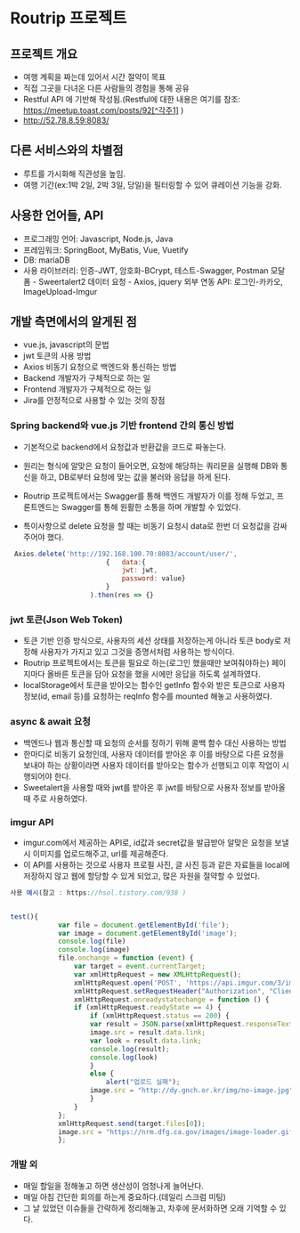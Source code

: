 # Routrip 프로젝트

## 프로젝트 개요

- 여행 계획을 짜는데 있어서 시간 절약이 목표
- 직접 그곳을 다녀온 다른 사람들의 경험을 통해 공유
- Restful API 에 기반해 작성됨.(Restful에 대한 내용은 여기를 참조: https://meetup.toast.com/posts/92[^각주1] )
- http://52.78.8.59:8083/



## 다른 서비스와의 차별점

- 루트를 가시화해 직관성을 높임.
- 여행 기간(ex:1박 2일, 2박 3일, 당일)을 필터링할 수 있어 큐레이션 기능을 강화.



## 사용한 언어들, API

- 프로그래밍 언어: Javascript, Node.js, Java
- 프레임워크: SpringBoot, MyBatis, Vue, Vuetify
- DB: mariaDB
- 사용 라이브러리: 인증-JWT, 암호화-BCrypt, 테스트-Swagger, Postman
  모달 폼 - Sweertalert2
  데이터 요청 - Axios, jquery
  외부 연동 API: 로그인-카카오, ImageUpload-Imgur 




## 개발 측면에서의 알게된 점

- vue.js, javascript의 문법
- jwt 토큰의 사용 방법
- Axios 비동기 요청으로 백엔드와 통신하는 방법
- Backend 개발자가 구체적으로 하는 일
- Frontend 개발자가 구체적으로 하는 일
- Jira를 안정적으로 사용할 수 있는 것의 장점



### Spring backend와 vue.js 기반 frontend 간의 통신 방법

- 기본적으로 backend에서 요청값과 반환값을 코드로 짜놓는다.

- 원리는 형식에 알맞은 요청이 들어오면,  요청에 해당하는 쿼리문을 실행해 DB와 통신을 하고, DB로부터 요청에 맞는 값을 불러와 응답을 하게 된다.

- Routrip 프로젝트에서는 Swagger를 통해 백엔드 개발자가 이를 정해 두었고, 프론트엔드는 Swagger를 통해 원활한 소통을 하며 개발할 수 있었다.

- 특이사항으로 delete 요청을 할 때는 비동기 요청시 data로 한번 더 요청값을 감싸 주어야 했다.

```javascript
 Axios.delete('http://192.168.100.70:8083/account/user/',
                        {   data:{
                            jwt: jwt,
                            password: value}
                        }
                    ).then(res => {}
```

  

### jwt 토큰(Json Web Token)

- 토큰 기반 인증 방식으로, 사용자의 세션 상태를 저장하는게 아니라 토큰 body로 저장해 사용자가 가지고 있고 그것을 증명서처럼 사용하는 방식이다.
- Routrip 프로젝트에서는 토큰을 필요로 하는(로그인 했을때만 보여줘야하는) 페이지마다 올바른 토큰을 담아 요청을 했을 시에만 응답을 하도록 설계하였다.
- localStorage에서 토큰을 받아오는 함수인 getInfo 함수와 받은 토큰으로 사용자 정보(id, email 등)를 요청하는 reqInfo 함수를 mounted 해놓고 사용하였다.



### async & await 요청

- 백엔드나 웹과 통신할 때 요청의 순서를 정하기 위해 콜백 함수 대신 사용하는 방법
- 한마디로 비동기 요청인데, 사용자 데이터를 받아온 후 이를 바탕으로 다른 요청을 보내야 하는 상황이라면 사용자 데이터를 받아오는 함수가 선행되고 이후 작업이 시행되어야 한다.
- Sweetalert을 사용할 때와 jwt를 받아온 후 jwt를 바탕으로 사용자 정보를 받아올 때 주로 사용하였다.



### imgur API

- imgur.com에서 제공하는 API로, id값과 secret값을 발급받아 알맞은 요청을 보낼 시 이미지를 업로드해주고, url를 제공해준다.
- 이 API를 사용하는 것으로 사용자 프로필 사진, 글 사진 등과 같은 자료들을 local에 저장하지 않고 웹에 할당할 수 있게 되었고, 많은 자원을 절약할 수 있었다.



```javascript
사용 예시(참고 : https://hsol.tistory.com/938 )


test(){
            var file = document.getElementById('file');
            var image = document.getElementById('image');
            console.log(file)
            console.log(image)
            file.onchange = function (event) {
                var target = event.currentTarget;
                var xmlHttpRequest = new XMLHttpRequest();
                xmlHttpRequest.open('POST', 'https://api.imgur.com/3/image/', true);
                xmlHttpRequest.setRequestHeader("Authorization", "Client-ID ddbe62505149f6d");
                xmlHttpRequest.onreadystatechange = function () {
                if (xmlHttpRequest.readyState == 4) {
                    if (xmlHttpRequest.status == 200) {
                    var result = JSON.parse(xmlHttpRequest.responseText);
                    image.src = result.data.link;
                    var look = result.data.link;
                    console.log(result);
                    console.log(look)
                    }
                    else {
                        alert("업로드 실패");
                    image.src = "http://dy.gnch.or.kr/img/no-image.jpg";
                    }
                }
            };
            xmlHttpRequest.send(target.files[0]);
            image.src = "https://nrm.dfg.ca.gov/images/image-loader.gif";
            };

```



### 개발 외

- 매일 할일을 정해놓고 하면 생산성이 엄청나게 늘어난다.
- 매일 아침 간단한 회의를 하는게 중요하다.(데일리 스크럼 미팅)
- 그 날 있었던 이슈들을 간략하게 정리해놓고, 차후에 문서화하면 오래 기억할 수 있다.



[^각주1]:  Restful의 가장 중요한 두가지 원칙은 다음과 같다. **첫 번째,** URI는 정보의 자원을 표현해야 한다. **두 번째,** 자원에 대한 행위는 HTTP Method(GET, POST, PUT, DELETE)로 표현한다. 예를 들면 사용자 정보를 삭제하는 메소드에 대해서 `GET /members/delete/1` 으로 표현하는 것이 아니라, `    DELETE /members/1`로 표현하는 것이다. 정보의 자원인 members를 URI에서 표현하고 있고, 그 행위에 대한 정의는 메소드를 통해 하고 있다.

